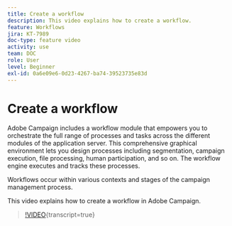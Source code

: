 ```yaml
---
title: Create a workflow
description: This video explains how to create a workflow.
feature: Workflows
jira: KT-7989
doc-type: feature video
activity: use
team: DOC
role: User
level: Beginner
exl-id: 0a6e09e6-0d23-4267-ba74-39523735e83d
---
```

# Create a workflow

Adobe Campaign includes a workflow module that empowers you to orchestrate the full range of processes and tasks across the different modules of the application server. This comprehensive graphical environment lets you design processes including segmentation, campaign execution, file processing, human participation, and so on. The workflow engine executes and tracks these processes.

Workflows occur within various contexts and stages of the campaign management process.

This video explains how to create a workflow in Adobe Campaign.

>[!VIDEO](https://video.tv.adobe.com/v/25559?quality=12&learn=on){transcript=true}
